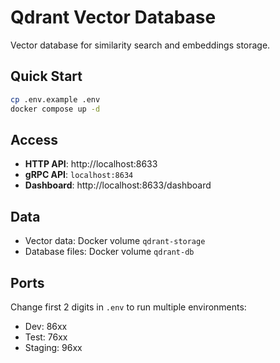 # Qdrant Vector Database

Vector database for similarity search and embeddings storage.

## Quick Start

```bash
cp .env.example .env
docker compose up -d
```

## Access

- **HTTP API**: http://localhost:8633
- **gRPC API**: `localhost:8634`
- **Dashboard**: http://localhost:8633/dashboard

## Data

- Vector data: Docker volume `qdrant-storage`
- Database files: Docker volume `qdrant-db`

## Ports

Change first 2 digits in `.env` to run multiple environments:
- Dev: 86xx
- Test: 76xx
- Staging: 96xx
